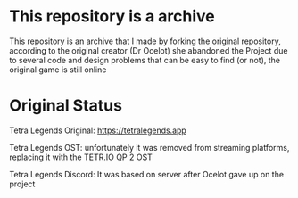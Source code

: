 # This repository is a archive
This repository is an archive that I made by forking the original repository, according to the original creator (Dr Ocelot) she abandoned the Project due to several code and design problems that can be easy to find (or not), the original game is still online

# Original Status

Tetra Legends Original: https://tetralegends.app

Tetra Legends OST: unfortunately it was removed from streaming platforms, replacing it with the TETR.IO QP 2 OST 

Tetra Legends Discord: It was based on server after Ocelot gave up on the project  


